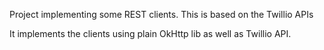 Project implementing some REST clients.
This is based on the Twillio APIs

It implements the clients using plain OkHttp lib as well as
Twillio API.

